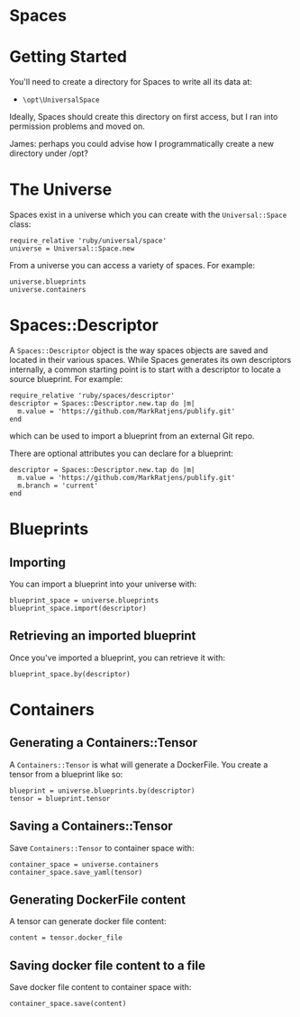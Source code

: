Spaces
======

# Getting Started

You'll need to create a directory for Spaces to write all its data at:

* `\opt\UniversalSpace`

Ideally, Spaces should create this directory on first access, but I ran into permission problems and moved on.

James: perhaps you could advise how I programmatically create a new directory under /opt?

# The Universe

Spaces exist in a universe which you can create with the `Universal::Space` class:

```
require_relative 'ruby/universal/space'
universe = Universal::Space.new
```

From a universe you can access a variety of spaces. For example:

```
universe.blueprints
universe.containers
```

# Spaces::Descriptor

A `Spaces::Descriptor` object is the way spaces objects are saved and located in their various spaces. While Spaces generates its own descriptors internally,
a common starting point is to start with a descriptor to locate a source blueprint. For example:

```
require_relative 'ruby/spaces/descriptor'
descriptor = Spaces::Descriptor.new.tap do |m|
  m.value = 'https://github.com/MarkRatjens/publify.git'
end
```

which can be used to import a blueprint from an external Git repo.

There are optional attributes you can declare for a blueprint:

```
descriptor = Spaces::Descriptor.new.tap do |m|
  m.value = 'https://github.com/MarkRatjens/publify.git'
  m.branch = 'current'
end
```

# Blueprints
## Importing

You can import a blueprint into your universe with:

```
blueprint_space = universe.blueprints
blueprint_space.import(descriptor)
```

## Retrieving an imported blueprint

Once you've imported a blueprint, you can retrieve it with:

```
blueprint_space.by(descriptor)
```

# Containers
## Generating a Containers::Tensor

A `Containers::Tensor` is what will generate a DockerFile. You create a tensor from a blueprint like so:

```
blueprint = universe.blueprints.by(descriptor)
tensor = blueprint.tensor
```

## Saving a Containers::Tensor

Save `Containers::Tensor` to container space with:

```
container_space = universe.containers
container_space.save_yaml(tensor)
```

## Generating DockerFile content

A tensor can generate docker file content:

```
content = tensor.docker_file
```

## Saving docker file content to a file

Save docker file content to container space with:

```
container_space.save(content)
```
